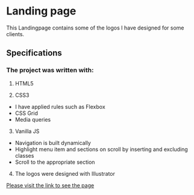 # Landing page

This Landingpage contains some of the logos I have designed for some clients. 

## Specifications

### The project was written with:
1. HTML5 

2. CSS3
- I have applied rules such as Flexbox 
- CSS Grid
- Media queries

3. Vanilla JS
- Navigation is built dynamically
- Highlight menu item and sections on scroll by inserting and excluding classes
- Scroll to the appropriate section

4. The logos were designed with Illustrator

  
[Please visit the link to see the page](https://humberto1212.github.io/LandingPage/index.html)

